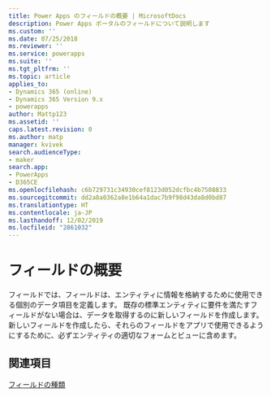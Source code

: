 ```yaml
---
title: Power Apps のフィールドの概要 | MicrosoftDocs
description: Power Apps ポータルのフィールドについて説明します
ms.custom: ''
ms.date: 07/25/2018
ms.reviewer: ''
ms.service: powerapps
ms.suite: ''
ms.tgt_pltfrm: ''
ms.topic: article
applies_to:
- Dynamics 365 (online)
- Dynamics 365 Version 9.x
- powerapps
author: Mattp123
ms.assetid: ''
caps.latest.revision: 0
ms.author: matp
manager: kvivek
search.audienceType:
- maker
search.app:
- PowerApps
- D365CE
ms.openlocfilehash: c6b729731c34930cef8123d052dcfbc4b7508833
ms.sourcegitcommit: dd2a8a0362a8e1b64a1dac7b9f98d43da8d0bd87
ms.translationtype: HT
ms.contentlocale: ja-JP
ms.lasthandoff: 12/02/2019
ms.locfileid: "2861032"
---
```

# <a name="fields-overview"></a>フィールドの概要

フィールドでは、フィールドは、エンティティに情報を格納するために使用できる個別のデータ項目を定義します。 既存の標準エンティティに要件を満たすフィールドがない場合は、データを取得するのに新しいフィールドを作成します。 新しいフィールドを作成したら、それらのフィールドをアプリで使用できるようにするために、必ずエンティティの適切なフォームとビューに含めます。

## <a name="see-also"></a>関連項目
[フィールドの種類](types-of-fields.md)
